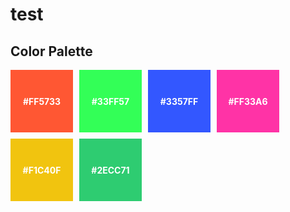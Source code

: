 # test

## Color Palette

<div style="display: flex; flex-wrap: wrap; gap: 10px;">

  <div style="width: 100px; height: 100px; background-color: #FF5733; display: flex; justify-content: center; align-items: center; color: white; font-weight: bold;">
    #FF5733
  </div>

  <div style="width: 100px; height: 100px; background-color: #33FF57; display: flex; justify-content: center; align-items: center; color: white; font-weight: bold;">
    #33FF57
  </div>

  <div style="width: 100px; height: 100px; background-color: #3357FF; display: flex; justify-content: center; align-items: center; color: white; font-weight: bold;">
    #3357FF
  </div>

  <div style="width: 100px; height: 100px; background-color: #FF33A6; display: flex; justify-content: center; align-items: center; color: white; font-weight: bold;">
    #FF33A6
  </div>

  <div style="width: 100px; height: 100px; background-color: #F1C40F; display: flex; justify-content: center; align-items: center; color: white; font-weight: bold;">
    #F1C40F
  </div>

  <div style="width: 100px; height: 100px; background-color: #2ECC71; display: flex; justify-content: center; align-items: center; color: white; font-weight: bold;">
    #2ECC71
  </div>

</div>
